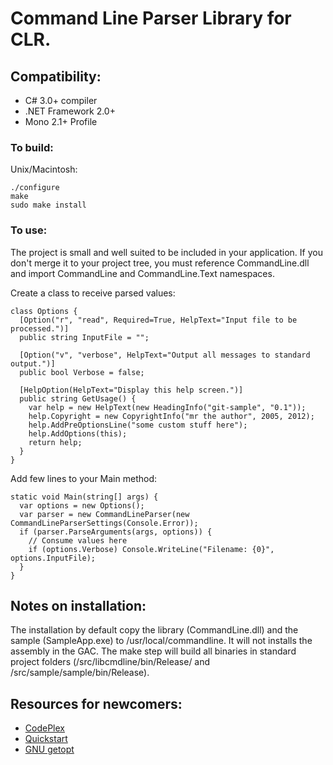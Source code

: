 Command Line Parser Library for CLR.
===

Compatibility:
---
  - C# 3.0+ compiler
  - .NET Framework 2.0+
  - Mono 2.1+ Profile

### To build:

Unix/Macintosh:

    ./configure
    make
    sudo make install

### To use:

The project is small and well suited to be included in your application. If you don't merge it to your project tree, you must reference CommandLine.dll and import CommandLine and CommandLine.Text namespaces.

Create a class to receive parsed values:

    class Options {
      [Option("r", "read", Required=True, HelpText="Input file to be processed.")]
      public string InputFile = "";
    
      [Option("v", "verbose", HelpText="Output all messages to standard output.")]
      public bool Verbose = false;

      [HelpOption(HelpText="Display this help screen.")]
      public string GetUsage() {
        var help = new HelpText(new HeadingInfo("git-sample", "0.1"));
        help.Copyright = new CopyrightInfo("mr the author", 2005, 2012);
        help.AddPreOptionsLine("some custom stuff here");
        help.AddOptions(this);
        return help;
      }
    }

Add few lines to your Main method:

    static void Main(string[] args) {
      var options = new Options();
      var parser = new CommandLineParser(new CommandLineParserSettings(Console.Error));
      if (parser.ParseArguments(args, options)) {
        // Consume values here
        if (options.Verbose) Console.WriteLine("Filename: {0}", options.InputFile);
      }
    }

Notes on installation:
---
The installation by default copy the library (CommandLine.dll) and the sample (SampleApp.exe) to /usr/local/commandline. It will not installs the assembly in the GAC. The make step will build all binaries in standard project folders (/src/libcmdline/bin/Release/ and /src/sample/sample/bin/Release).

Resources for newcomers:
---
  - [CodePlex](http://commandline.codeplex.com)
  - [Quickstart](http://commandline.codeplex.com/wikipage?title=Quickstart&referringTitle=Documentation)
  - [GNU getopt](http://www.gnu.org/software/libc/manual/html_node/Getopt.html)
